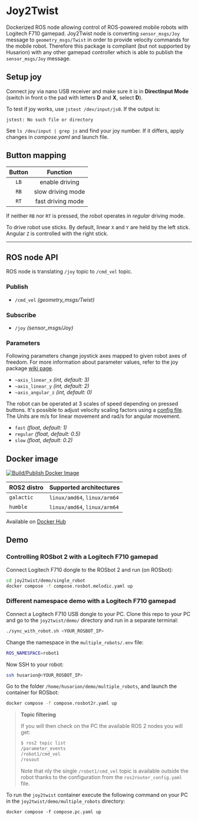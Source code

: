 # Joy2Twist

Dockerized ROS node allowing control of ROS-powered mobile robots with Logitech F710 gamepad. Joy2Twist node is converting `sensor_msgs/Joy` message to `geometry_msgs/Twist` in order to provide velocity commands for the mobile robot. Therefore this package is compliant (but not supported by Husarion) with any other gamepad controller which is able to publish the `sensor_msgs/Joy` message.

## Setup joy

Connect joy via nano USB receiver and make sure it is in **DirectInput Mode** (switch in front o the pad with letters **D** and **X**, select **D**).

To test if joy works, use `jstest /dev/input/js0`.
If the output is:

```
jstest: No such file or directory
```

See `ls /dev/input | grep js` and find your joy number. If it differs, apply changes in *compose.yaml* and launch file.

## Button mapping

|  Button  |      Function      |
|:--------:|:------------------:|
|   `LB`   |   enable driving   |
|   `RB`   | slow driving mode  |
|   `RT`   |  fast driving mode |

If neither `RB` nor `RT` is pressed, the robot operates in *regular* driving mode.

To drive robot use sticks.
By default, linear `X` and `Y` are held by the left stick. Angular `Z` is controlled with the right stick.

---
## ROS node API

ROS node is translating `/joy` topic to `/cmd_vel` topic.


### Publish

- `/cmd_vel` *(geometry_msgs/Twist)*

### Subscribe

- `/joy` *(sensor_msgs/Joy)*

### Parameters

Following parameters change joystick axes mapped to given robot axes of freedom. For more information about parameter values, refer to the joy package [wiki page](http://wiki.ros.org/joy#Logitech_Wireless_Gamepad_F710_.28DirectInput_Mode.29).

- `~axis_linear_x`      *(int, default: 3)*
- `~axis_linear_y`      *(int, default: 2)*
- `~axis_angular_z`     *(int, default: 0)*

The robot can be operated at 3 scales of speed depending on pressed buttons. It's possible to adjust velocity scaling factors using a [config file](./joy2twist/config/joy2twist.yaml). The Units are m/s for linear movement and rad/s for angular movement.

- `fast`    *(float, default: 1)*
- `regular` *(float, default: 0.5)*
- `slow`    *(float, default: 0.2)*

## Docker image

[![Build/Publish Docker Image](https://github.com/husarion/joy2twist/actions/workflows/build-docker-image.yaml/badge.svg)](https://github.com/husarion/joy2twist/actions/workflows/build-docker-image.yaml)

| ROS2 distro | Supported architectures |
| - | - |
| `galactic` | `linux/amd64`, `linux/arm64` |
| `humble` | `linux/amd64`, `linux/arm64` |

Available on [Docker Hub](https://hub.docker.com/r/husarion/joy2twist/tags)

## Demo

### Controlling ROSbot 2 with a Logitech F710 gamepad

Connect Logitech F710 dongle to the ROSbot 2 and run (on ROSbot):

```bash
cd joy2twist/demo/single_robot
docker compose -f compose.rosbot.melodic.yaml up
 ```

### Different namespace demo with a Logitech F710 gamepad

Connect a Logitech F710 USB dongle to your PC. Clone this repo to your PC and go to the `joy2twist/demo/` directory and run in a separate terminal:

```bash
./sync_with_robot.sh <YOUR_ROSBOT_IP>
```

Change the namespace in the `multiple_robots/.env` file:

```bash
ROS_NAMESPACE=robot1
```

Now SSH to your robot:

```bash
ssh husarion@<YOUR_ROSBOT_IP>
```

Go to the folder `/home/husarion/demo/multiple_robots`, and launch the container for ROSbot:

```bash
docker compose -f compose.rosbot2r.yaml up
```

> **Topic filtering**
>
> If you will then check on the PC the available ROS 2 nodes you will get:
> 
> ```bash
> $ ros2 topic list
> /parameter_events
> /robot1/cmd_vel
> /rosout
> ```
> 
> Note that nly the single `/robot1/cmd_vel` topic is available outside the robot thanks to the configuration from the `ros2router_config.yaml` file.

To run the `joy2twist` container execute the following command on your PC in the `joy2twist/demo/multiple_robots` directory:

```
docker compose -f compose.pc.yaml up
```